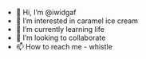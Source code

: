 - 👋 Hi, I’m @iwidgaf
- 👀 I’m interested in caramel ice cream
- 🌱 I’m currently learning life
- 💞️ I’m looking to collaborate
- 📫 How to reach me - whistle

<!---
iwidgaf/iwidgaf is a ✨ special ✨ repository because its `README.md` (this file) appears on your GitHub profile.
You can click the Preview link to take a look at your changes.
--->
